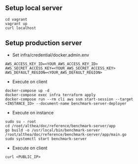 ## Setup local server
```shell
cd vagrant
vagrant up
curl localhost
```

## Setup production server
- Set infra/credential/docker.admin.env
```env
AWS_ACCESS_KEY_ID=<YOUR_AWS_ACCESS_KEY_ID>
AWS_SECRET_ACCESS_KEY=<YOUR_AWS_SECRET_ACCESS_KEY>
AWS_DEFAULT_REGION=<YOUR_AWS_DEFAULT_REGION>
```

- Execute on client
```shell
docker-compose up -d
docker-compose exec infra terraform apply
docker-compose run --rm cli aws ssm start-session --target <INSTANCE_ID> --document-name benchmark-server-deployer
```

- Execute on instance
```shell
sudo su - root
cd /root/althea/doc/reference/benchmark-server/app
go build -o /usr/local/bin/benchmark-server /root/althea/doc/reference/benchmark-server/app/main.go
sudo systemctl start benchmark-server
```

- Execute on client
```shell
curl <PUBLIC_IP>
```
